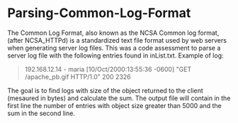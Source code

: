 # Parsing-Common-Log-Format
The Common Log Format, also known as the NCSA Common log format, (after NCSA_HTTPd) is a standardized text file format used by web servers when generating server log files.
This was a code assessment to parse a server log file with the following entries found in inList.txt.
Example of log:

>192.168.12.14 - maria [10/Oct/2000:13:55:36 -0600] "GET /apache_pb.gif HTTP/1.0" 200 2326

The goal is to find logs with size of the object returned to the client (mesaured in bytes) and calculate the sum.
The output file will contain in the first line the number of entries with object size greater than 5000 and the sum in the second line.
